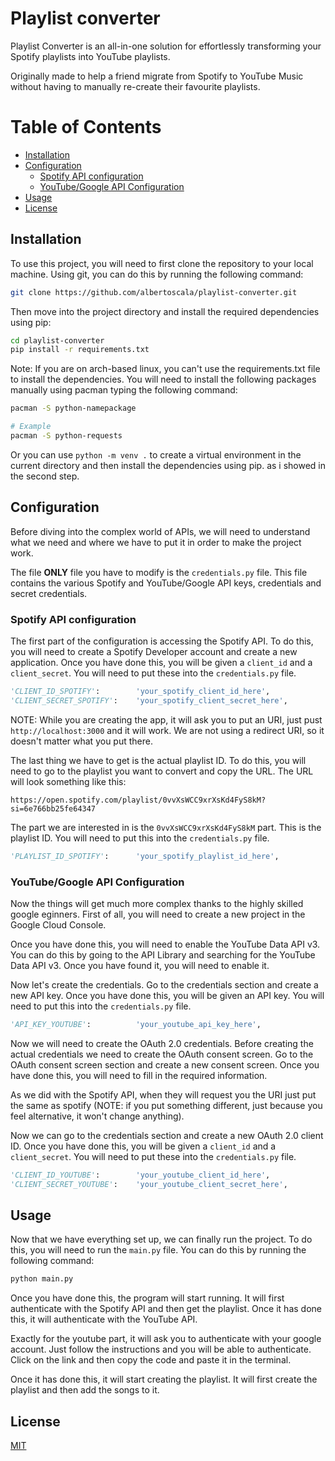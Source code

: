 # Playlist converter

Playlist Converter is an all-in-one solution for effortlessly transforming your Spotify playlists into YouTube playlists.

Originally made to help a friend migrate from Spotify to YouTube Music without having to manually re-create their favourite playlists.

# Table of Contents
- [Installation](#installation)
- [Configuration](#configuration)
  - [Spotify API configuration](#spotify-api-configuration)
  - [YouTube/Google API Configuration](#youtubegoogle-api-configuration)
- [Usage](#usage)
- [License](#license)

## Installation

To use this project, you will need to first clone the repository to your local machine. Using git, you can do this by running the following command:

```bash
git clone https://github.com/albertoscala/playlist-converter.git
```

Then move into the project directory and install the required dependencies using pip:

```bash
cd playlist-converter
pip install -r requirements.txt
```

Note: If you are on arch-based linux, you can't use the requirements.txt file to install the dependencies. You will need to install the following packages manually using pacman typing the following command:

```bash
pacman -S python-namepackage

# Example
pacman -S python-requests
```

Or you can use `python -m venv .` to create a virtual environment in the current directory and then install the dependencies using pip. as i showed in the second step.

## Configuration

Before diving into the complex world of APIs, we will need to understand what we need and where we have to put it in order to make the project work.

The file **ONLY** file you have to modify is the `credentials.py` file. This file contains the various Spotify and YouTube/Google API keys, credentials and secret credentials. 

### Spotify API configuration

The first part of the configuration is accessing the Spotify API. To do this, you will need to create a Spotify Developer account and create a new application. Once you have done this, you will be given a `client_id` and a `client_secret`. You will need to put these into the `credentials.py` file.

```python
'CLIENT_ID_SPOTIFY':        'your_spotify_client_id_here',
'CLIENT_SECRET_SPOTIFY':    'your_spotify_client_secret_here',
```

NOTE: While you are creating the app, it will ask you to put an URI, just pust `http://localhost:3000` and it will work. We are not using a redirect URI, so it doesn't matter what you put there.

The last thing we have to get is the actual playlist ID. To do this, you will need to go to the playlist you want to convert and copy the URL. The URL will look something like this:

```
https://open.spotify.com/playlist/0vvXsWCC9xrXsKd4FyS8kM?si=6e766bb25fe64347
```

The part we are interested in is the `0vvXsWCC9xrXsKd4FyS8kM` part. This is the playlist ID. You will need to put this into the `credentials.py` file.

```python
'PLAYLIST_ID_SPOTIFY':      'your_spotify_playlist_id_here',
```

### YouTube/Google API Configuration

Now the things will get much more complex thanks to the highly skilled google eginners. First of all, you will need to create a new project in the Google Cloud Console. 

Once you have done this, you will need to enable the YouTube Data API v3. You can do this by going to the API Library and searching for the YouTube Data API v3. Once you have found it, you will need to enable it. 

Now let's create the credentials. Go to the credentials section and create a new API key. Once you have done this, you will be given an API key. You will need to put this into the `credentials.py` file.

```python
'API_KEY_YOUTUBE':          'your_youtube_api_key_here',
```

Now we will need to create the OAuth 2.0 credentials. Before creating the actual credentials we need to create the OAuth consent screen. Go to the OAuth consent screen section and create a new consent screen. Once you have done this, you will need to fill in the required information.

As we did with the Spotify API, when they will request you the URI just put the same as spotify (NOTE: if you put something different, just because you feel alternative, it won't change anything).

Now we can go to the credentials section and create a new OAuth 2.0 client ID. Once you have done this, you will be given a `client_id` and a `client_secret`. You will need to put these into the `credentials.py` file.

```python
'CLIENT_ID_YOUTUBE':        'your_youtube_client_id_here',
'CLIENT_SECRET_YOUTUBE':    'your_youtube_client_secret_here',
```

## Usage

Now that we have everything set up, we can finally run the project. To do this, you will need to run the `main.py` file. You can do this by running the following command:

```bash
python main.py
```

Once you have done this, the program will start running. It will first authenticate with the Spotify API and then get the playlist. Once it has done this, it will authenticate with the YouTube API. 

Exactly for the youtube part, it will ask you to authenticate with your google account. Just follow the instructions and you will be able to authenticate. Click on the link and then copy the code and paste it in the terminal.

Once it has done this, it will start creating the playlist. It will first create the playlist and then add the songs to it.

## License

[MIT](https://choosealicense.com/licenses/mit/)